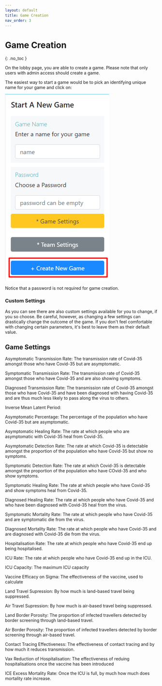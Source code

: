 ```yaml
---
layout: default
title: Game Creation
nav_order: 3
---
```


# Game Creation
{: .no_toc }

On the lobby page, you are able to create a game. Please note that only users with admin access should create a game.

The easiest way to start a game would be to pick an identifying unique name for your game and click on:


![Create Game](https://github.com/CodyCodingCode/Covid-35/blob/gh-pages/assets/images/create_new_game.png?raw=true)


Notice that a password is not required for game creation.

### Custom Settings

As you can see there are also custom settings available for you to change, if you so choose. Be careful, however, as changing a few settings can drastically
change the outcome of the game. If you don't feel comfortable with changing certain parameters, it's best to leave them as their default value. 

## Game Settings
Asymptomatic Transmission Rate:
The transmission rate of Covid-35 amongst those who have Covid-35 but are asymptomatic.

Symptomatic Transmission Rate:
The transmission rate of Covid-35 amongst those who have Covid-35 and are also showing symptoms.

Diagnosed Transmission Rate:
The transmission rate of Covid-35 amongst those who have Covid-35 and have been diagnosed with
having Covid-35 and are thus much less likely to pass along the virus to others.

Inverse Mean Latent Period:

Asymptomatic Percentage:
The percentage of the population who have Covid-35 but are asymptomatic.

Asymptomatic Healing Rate:
The rate at which people who are asymptomatic with Covid-35 heal from Covid-35.

Asymptomatic Detection Rate:
The rate at which Covid-35 is detectable amongst the proportion of the population who have Covid-35 but show no symptoms.

Symptomatic Detection Rate:
The rate at which Covid-35 is detectable amongst the proportion of the population who have COvid-35 and who show symptoms.

Symptomatic Healing Rate:
The rate at which people who have Covid-35 and show symptoms heal from Covid-35.

Diagnosed Healing Rate:
The rate at which people who have Covid-35 and who have been diagnosed with Covid-35 heal from the virus.

Symptomatic Mortality Rate:
The rate at which people who have Covid-35 and are symptomatic die from the virus.

Diagnosed Mortality Rate:
The rate at which people who have Covid-35 and are diagnosed with Covid-35 die from the virus.

Hospitalisation Rate:
The rate at which people who have Covid-35 end up being hospitalised.

ICU Rate:
The rate at which people who have Covid-35 end up in the ICU.

ICU Capacity:
The maximum ICU capacity

Vaccine Efficacy on Sigma:
The effectiveness of the vaccine, used to calculate 

Land Travel Supression:
By how much is land-based travel being suppressed.

Air Travel Supression:
By how much is air-based travel being suppressed.

Land Border Porosity:
The proportion of infected travellers detected by border screening through land-based travel.

Air Border Porosity:
The proportion of infected travellers detected by border screening through air-based travel.

Contact Tracing Effectiveness:
The effectiveness of contact tracing and by how much it reduces transmission.

Vax Reduction of Hospitalisation:
The effectiveness of reduing hospitalisations once the vaccine has been introduced

ICE Excess Mortality Rate:
Once the ICU is full, by much how much does mortality rate increase.
